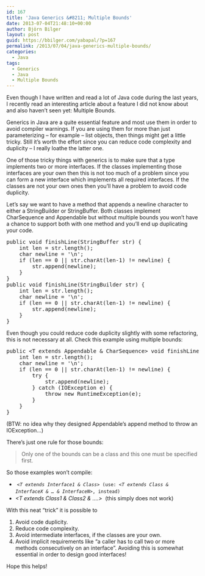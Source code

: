 ```yaml
---
id: 167
title: 'Java Generics &#8211; Multiple Bounds'
date: 2013-07-04T21:48:10+00:00
author: Björn Bilger
layout: post
guid: https://bbilger.com/yabapal/?p=167
permalink: /2013/07/04/java-generics-multiple-bounds/
categories:
  - Java
tags:
  - Generics
  - Java
  - Multiple Bounds
---
```

Even though I have written and read a lot of Java code during the last years, I recently read an interesting article about a feature I did not know about and also haven&#8217;t seen yet: Multiple Bounds.

Generics in Java are a quite essential feature and most use them in order to avoid compiler warnings. If you are using them for more than just parameterizing &#8211; for example &#8211; list objects, then things might get a little tricky. Still it&#8217;s worth the effort since you can reduce code complexity and duplicity &#8211; I really loathe the latter one.

One of those tricky things with generics is to make sure that a type implements two or more interfaces. If the classes implementing those interfaces are your own then this is not too much of a problem since you can form a new interface which implements all required interfaces. If the classes are not your own ones then you&#8217;ll have a problem to avoid code duplicity.

<!--more-->

Let&#8217;s say we want to have a method that appends a newline character to either a StringBuilder or StringBuffer. Both classes implement CharSequence and Appendable but without multiple bounds you won&#8217;t have a chance to support both with one method and you&#8217;ll end up duplicating your code.

<pre class="brush: java; title: ; notranslate" title="">public void finishLine(StringBuffer str) {
	int len = str.length();
	char newline = '\n';
	if (len == 0 || str.charAt(len-1) != newline) {
		str.append(newline);
	}
}
public void finishLine(StringBuilder str) {
	int len = str.length();
	char newline = '\n';
	if (len == 0 || str.charAt(len-1) != newline) {
		str.append(newline);
	}
}
</pre>

Even though you could reduce code duplicity slightly with some refactoring, this is not necessary at all. Check this example using multiple bounds:

<pre class="brush: java; title: ; notranslate" title="">public &lt;T extends Appendable & CharSequence&gt; void finishLine(T str) {
	int len = str.length();
	char newline = '\n';
	if (len == 0 || str.charAt(len-1) != newline) {
		try {
			str.append(newline);
		} catch (IOException e) {
			throw new RuntimeException(e);
		}
	}
}
</pre>

(BTW: no idea why they designed Appendable&#8217;s append method to throw an IOException&#8230;)

There&#8217;s just one rule for those bounds:

> Only one of the bounds can be a class and this one must be specified first.

So those examples won&#8217;t compile:

  * <span style="line-height: 13px;"><span style="line-height: 13px;"> </span></span><span style="font-family: Consolas, Monaco, monospace; font-size: 12px; line-height: 18px;"><em><T extends Interface1 & Class></em> (use: <em><T extends Class & InterfaceX & &#8230; & InterfaceN></em>, instead)</span>
  * _<T extends Class1 & Class2 & &#8230;.>_  (this simply does not work)

With this neat &#8220;trick&#8221; it is possible to

  1. Avoid code duplicity.
  2. Reduce code complexity.
  3. Avoid intermediate interfaces, if the classes are your own.
  4. Avoid implicit requirements like &#8220;a caller has to call two or more methods consecutively on an interface&#8221;. Avoiding this is somewhat essential in order to design good interfaces!

Hope this helps!